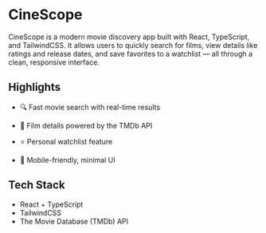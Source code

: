 # CineScope


CineScope is a modern movie discovery app built with React, TypeScript, and TailwindCSS. It allows users to quickly search for films, view details like ratings and release dates, and save favorites to a watchlist — all through a clean, responsive interface.

## Highlights

- 🔍 Fast movie search with real-time results

- 📄 Film details powered by the TMDb API

- ⭐ Personal watchlist feature

- 📱 Mobile-friendly, minimal UI


## Tech Stack
- React + TypeScript
- TailwindCSS
- The Movie Database (TMDb) API
